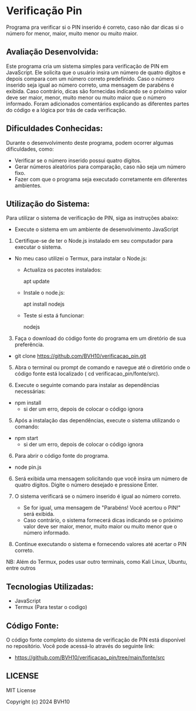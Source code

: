# Verificação Pin
Programa pra verificar si o PIN inserido é correto, caso não dar dicas si o número for menor, maior, muito menor ou muito maior.

## Avaliação Desenvolvida:
Este programa cria um sistema simples para verificação de PIN em JavaScript. Ele solicita que o usuário insira um número de quatro dígitos e depois compara com um número correto predefinido. Caso o número inserido seja igual ao número correto, uma mensagem de parabéns é exibida. Caso contrário, dicas são fornecidas indicando se o próximo valor deve ser maior, menor, muito menor ou muito maior que o número informado. Foram adicionados comentários explicando as diferentes partes do código e a lógica por trás de cada verificação.


## Dificuldades Conhecidas:
Durante o desenvolvimento deste programa, podem ocorrer algumas dificuldades, como:
- Verificar se o número inserido possui quatro dígitos.
- Gerar números aleatórios para comparação, caso não seja um número fixo.
- Fazer com que o programa seja executado corretamente em diferentes ambientes.

## Utilização do Sistema:

Para utilizar o sistema de verificação de PIN, siga as instruções abaixo:

 - Execute o sistema em um ambiente de desenvolvimento JavaScript

1. Certifique-se de ter o Node.js instalado em seu computador para executar o sistema.

 - No meu caso utilizei o Termux, para instalar o Node.js:
  
    - Actualiza os pacotes instalados:
      
       apt update
    - Instale o node.js:
      
       apt install nodejs
    - Teste si esta á funcionar:
      
       nodejs

3. Faça o download do código fonte do programa em um diretório de sua preferência.

 - git clone https://github.com/BVH10/verificacao_pin.git

5. Abra o terminal ou prompt de comando e navegue até o diretório onde o código fonte está localizado ( cd verificacao_pin/fonte/src).

6. Execute o seguinte comando para instalar as dependências necessárias:

  - npm install
     - si der um erro, depois de colocar o código ignora

5. Após a instalação das dependências, execute o sistema utilizando o comando:

  - npm start
     - si der um erro, depois de colocar o código ignora


6. Para abrir o código fonte do programa.

 - node pin.js

6. Será exibida uma mensagem solicitando que você insira um número de quatro dígitos. Digite o número desejado e pressione Enter.

7. O sistema verificará se o número inserido é igual ao número correto.
   - Se for igual, uma mensagem de "Parabéns! Você acertou o PIN!" será exibida.
   - Caso contrário, o sistema fornecerá dicas indicando se o próximo valor deve ser maior, menor, muito maior ou muito menor que o número informado.

8. Continue executando o sistema e fornecendo valores até acertar o PIN correto.

NB: Além do Termux, podes usar outro terminais, como Kali Linux, Ubuntu, entre outros

## Tecnologias Utilizadas:
- JavaScript
- Termux (Para testar o codigo)

## Código Fonte:

O código fonte completo do sistema de verificação de PIN está disponível no repositório.
Você pode acessá-lo através do seguinte link:
 - https://github.com/BVH10/verificacao_pin/tree/main/fonte/src

## LICENSE
MIT License

Copyright (c) 2024 BVH10
